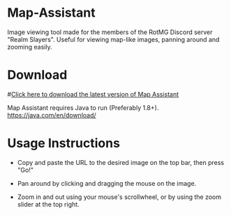 # Map-Assistant
Image viewing tool made for the members of the RotMG Discord server "Realm Slayers". Useful for viewing map-like images, panning around and zooming easily.

# Download
#[Click here to download the latest version of Map Assistant](https://github.com/Asendre/Map-Assistant/blob/master/store/MapAssistant.jar?raw=true)

Map Assistant requires Java to run (Preferably 1.8+). https://java.com/en/download/

# Usage Instructions
* Copy and paste the URL to the desired image on the top bar, then press "Go!"

* Pan around by clicking and dragging the mouse on the image.

* Zoom in and out using your mouse's scrollwheel, or by using the zoom slider at the top right.
